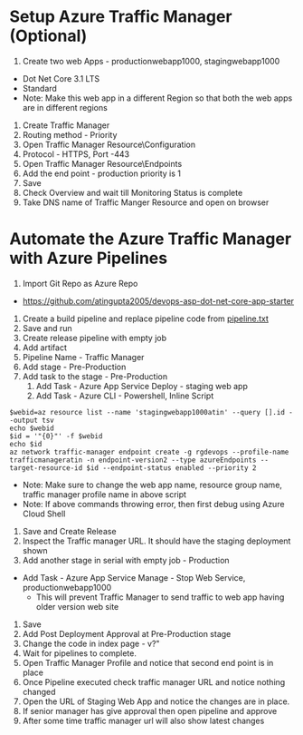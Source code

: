 # Setup Azure Traffic Manager (Optional)
1. Create two web Apps - productionwebapp1000, stagingwebapp1000
  - Dot Net Core 3.1 LTS
  - Standard
  - Note: Make this web app in a different Region so that both the web apps are in different regions
1. Create Traffic Manager
1. Routing method - Priority
1. Open Traffic Manager Resource\Configuration
  1. Protocol - HTTPS, Port -443
1. Open Traffic Manager Resource\Endpoints
  1. Add the end point - production priority is 1
1. Save
1. Check Overview and wait till Monitoring Status is complete
1. Take DNS name of Traffic Manger Resource and open on browser


# Automate the Azure Traffic Manager with Azure Pipelines
1. Import Git Repo as Azure Repo
  - https://github.com/atingupta2005/devops-asp-dot-net-core-app-starter
1. Create a build pipeline and replace pipeline code from [pipeline.txt](pipeline.txt)
1. Save and run
1. Create release pipeline with empty job
1. Add artifact
1. Pipeline Name - Traffic Manager
1. Add stage - Pre-Production
1. Add task to the stage - Pre-Production
    1. Add Task - Azure App Service Deploy - staging web app
    1. Add Task - Azure CLI - Powershell, Inline Script
```
$webid=az resource list --name 'stagingwebapp1000atin' --query [].id --output tsv
echo $webid
$id = '"{0}"' -f $webid
echo $id
az network traffic-manager endpoint create -g rgdevops --profile-name trafficmanageratin -n endpoint-version2 --type azureEndpoints --target-resource-id $id --endpoint-status enabled --priority 2
```
  - Note: Make sure to change the web app name, resource group name, traffic manager profile name in above script
  - Note: If above commands throwing error, then first debug using Azure Cloud Shell
1. Save and Create Release
1. Inspect the Traffic manager URL. It should have the staging deployment shown
1. Add another stage in serial with empty job - Production
  - Add Task - Azure App Service Manage - Stop Web Service, productionwebapp1000
    - This will prevent Traffic Manager to send traffic to web app having older version web site
1. Save
1. Add Post Deployment Approval at Pre-Production stage
1. Change the code in index page - v?"
1. Wait for pipelines to complete.
1. Open Traffic Manager Profile and notice that second end point is in place
1. Once Pipeline executed check traffic manager URL and notice nothing changed
1. Open the URL of Staging Web App and notice the changes are in place.
1. If senior manager has give approval then open pipeline and approve
1. After some time traffic manager url will also show latest changes
